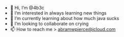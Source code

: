 - 👋 Hi, I’m @4b3c
- 👀 I’m interested in always learning new things
- 🌱 I’m currently learning about how much java sucks
- 💞️ I’m looking to collaborate on crying
- 📫 How to reach me > abramwpierce@icloud.com

<!---
4b3c/4b3c is a ✨ special ✨ repository because its `README.md` (this file) appears on your GitHub profile.
You can click the Preview link to take a look at your changes.
--->
